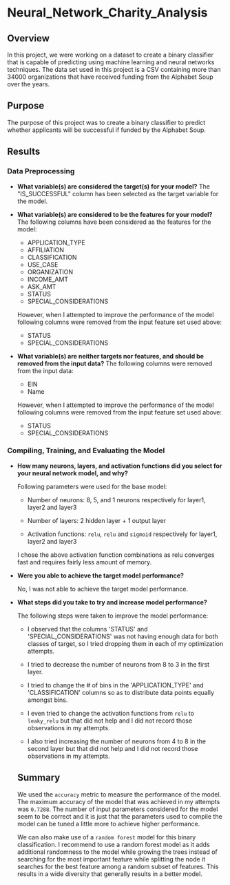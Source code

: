 # Neural_Network_Charity_Analysis

## Overview

In this project, we were working on a dataset to create a binary classifier that is capable of predicting using 
machine learning and neural networks techniques. The data set used in this project is a CSV containing more
than 34000 organizations that have received funding from the Alphabet Soup over the years.

## Purpose
The purpose of this project was to create a binary classifier to predict whether applicants will be successful
if funded by the Alphabet Soup.

## Results

### Data Preprocessing

-   **What variable(s) are considered the target(s) for your model?**
    The "IS_SUCCESSFUL" column has been selected as the target variable for the model.

-   **What variable(s) are considered to be the features for your model?**
    The following columns have been considered as the features for the model:
    - APPLICATION_TYPE
    - AFFILIATION
    - CLASSIFICATION
    - USE_CASE
    - ORGANIZATION
    - INCOME_AMT
    - ASK_AMT
    - STATUS
    - SPECIAL_CONSIDERATIONS

    However, when I attempted to improve the performance of the model following columns were removed from the
    input feature set used above:
    - STATUS
    - SPECIAL_CONSIDERATIONS

-   **What variable(s) are neither targets nor features, and should be removed from the input data?**
    The following columns were removed from the input data:
    - EIN
    - Name

    However, when I attempted to improve the performance of the model following columns were removed from the
    input feature set used above:
    - STATUS
    - SPECIAL_CONSIDERATIONS

### Compiling, Training, and Evaluating the Model

-   **How many neurons, layers, and activation functions did you select for your neural network model, and why?**

    Following parameters were used for the base model:

    -   Number of neurons: 8, 5, and 1 neurons respectively for layer1, layer2 and layer3

    -   Number of layers: 2 hidden layer + 1 output layer
    
    -   Activation functions: `relu`, `relu` and `sigmoid` respectively for layer1, layer2 and layer3

    I chose the above activation function combinations as relu converges fast and requires fairly less amount of memory.

-   **Were you able to achieve the target model performance?**

    No, I was not able to achieve the target model performance.

-   **What steps did you take to try and increase model performance?**

    The following steps were taken to improve the model performance:

    -   I observed that the columns 'STATUS' and 'SPECIAL_CONSIDERATIONS' was not having enough data for both classes of target,
    so I tried dropping them in each of my optimization attempts.

    -   I tried to decrease the number of neurons from 8 to 3 in the first layer.

    -    I tried to change the # of bins in the 'APPLICATION_TYPE' and 'CLASSIFICATION' columns so as to distribute data points equally amongst
    bins.

    -   I even tried to change the activation functions from `relu` to `leaky_relu` but that did not help and I did not
    record those observations in my attempts.

    -   I also tried increasing the number of neurons from 4 to 8 in the second layer but that did not help and I did not
    record those observations in my attempts.

    ## Summary

    We used the `accuracy` metric to measure the performance of the model. The maximum accuracy of the model that was achieved in my attempts was
    `0.7288`. The number of input parameters considered for the model seem to be correct and it is just that the parameters used to compile the model
    can be tuned a little more to achieve higher performance.

    We can also make use of a `random forest` model for this binary classification. I recommend to use a random forest model as it adds additional
    randomness to the model while growing the trees instead of searching for the most important feature while splitting the node it searches for the
    best feature among a random subset of features. This results in a wide diversity that generally results in a better model. 